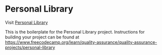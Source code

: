 # Personal Library
Visit [Personal Library](https://boilerplate-project-library.davidowolagba.repl.co)

This is the boilerplate for the Personal Library project. Instructions for building your project can be found at https://www.freecodecamp.org/learn/quality-assurance/quality-assurance-projects/personal-library
